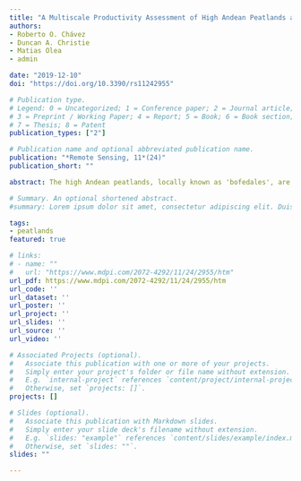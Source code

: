 ```yaml
---
title: "A Multiscale Productivity Assessment of High Andean Peatlands across the Chilean Altiplano Using 31 Years of Landsat Imagery"
authors:
- Roberto O. Chávez
- Duncan A. Christie
- Matias Olea
- admin

date: "2019-12-10"
doi: "https://doi.org/10.3390/rs11242955"

# Publication type.
# Legend: 0 = Uncategorized; 1 = Conference paper; 2 = Journal article;
# 3 = Preprint / Working Paper; 4 = Report; 5 = Book; 6 = Book section;
# 7 = Thesis; 8 = Patent
publication_types: ["2"]

# Publication name and optional abbreviated publication name.
publication: "*Remote Sensing, 11*(24)"
publication_short: ""

abstract: The high Andean peatlands, locally known as 'bofedales', are a unique type of wetland distributed across the high-elevation South American Altiplano plateau. This extensive peatland network stores significant amounts of carbon, regulates local and regional hydrological cycles, supports habitats for a variety of plant and animal species, and has provided critical water and forage resources for the livestock of the indigenous Aymara communities for thousands of years. Nevertheless, little is known about the productivity dynamics of the high Andean peatlands, particularly in the drier western Altiplano region bordering the Atacama desert. Here, we provide the first digital peatland inventory and multiscale productivity assessment for the entire western Altiplano (63,705 km2) using 31 years of Landsat data (about 9000 scenes) and a non-parametric approach for estimating phenological metrics. We identified 5665 peatland units, covering an area of 510 km2, and evaluated the spatiotemporal productivity patterns at the regional, peatland polygon, and individual pixel scales. The regional assessment shows that the peatland areas and peatlands with higher productivity are concentrated towards the northern part of our study region, which is consistent with the Altiplano north-south aridity gradient. Regional patterns further reveal that the last seven years (2011-2017) have been the most productive period over the past three decades. While individual pixels show contrasting patterns of reductions and gains in local productivity during the most recent time period, most of the study area has experienced increases in annual productivity, supporting the regional results. Our novel database can be used not only to explore future research questions related to the social, biological, and hydrological influences on peatland productivity patterns, but also to provide technical support for the sustainable development of livestock practices and conservation and water management policy in the Altiplano region.

# Summary. An optional shortened abstract.
#summary: Lorem ipsum dolor sit amet, consectetur adipiscing elit. Duis posuere tellus ac convallis #placerat. Proin tincidunt magna sed ex sollicitudin condimentum.

tags:
- peatlands
featured: true

# links:
# - name: ""
#   url: "https://www.mdpi.com/2072-4292/11/24/2955/htm"
url_pdf: https://www.mdpi.com/2072-4292/11/24/2955/htm
url_code: ''
url_dataset: ''
url_poster: ''
url_project: ''
url_slides: ''
url_source: ''
url_video: ''

# Associated Projects (optional).
#   Associate this publication with one or more of your projects.
#   Simply enter your project's folder or file name without extension.
#   E.g. `internal-project` references `content/project/internal-project/index.md`.
#   Otherwise, set `projects: []`.
projects: []

# Slides (optional).
#   Associate this publication with Markdown slides.
#   Simply enter your slide deck's filename without extension.
#   E.g. `slides: "example"` references `content/slides/example/index.md`.
#   Otherwise, set `slides: ""`.
slides: ""

---
```

